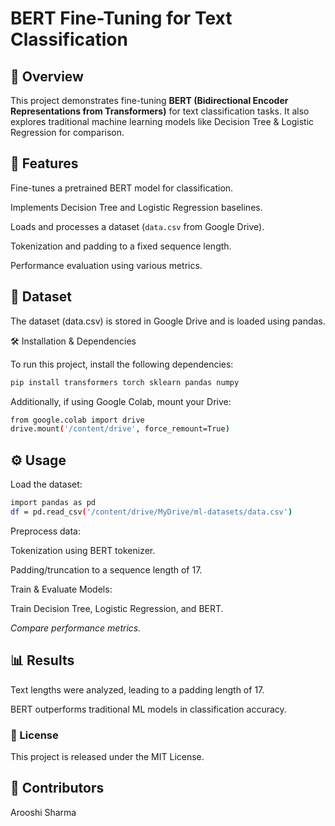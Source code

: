 # BERT Fine-Tuning for Text Classification
## 📌 Overview

This project demonstrates fine-tuning **BERT (Bidirectional Encoder Representations from Transformers)** for text classification tasks. It also explores traditional machine learning models like Decision Tree & Logistic Regression for comparison.

## 🚀 Features

Fine-tunes a pretrained BERT model for classification.

Implements Decision Tree and Logistic Regression baselines.

Loads and processes a dataset (`data.csv` from Google Drive).

Tokenization and padding to a fixed sequence length.

Performance evaluation using various metrics.

## 📂 Dataset

The dataset (data.csv) is stored in Google Drive and is loaded using pandas.

🛠 Installation & Dependencies

To run this project, install the following dependencies:
```bash
pip install transformers torch sklearn pandas numpy
```
Additionally, if using Google Colab, mount your Drive:
```bash
from google.colab import drive
drive.mount('/content/drive', force_remount=True)
```
## ⚙️ Usage

Load the dataset:
```bash
import pandas as pd
df = pd.read_csv('/content/drive/MyDrive/ml-datasets/data.csv')
```
Preprocess data:

Tokenization using BERT tokenizer.

Padding/truncation to a sequence length of 17.

Train & Evaluate Models:

Train Decision Tree, Logistic Regression, and BERT.

_Compare performance metrics._

## 📊 Results

Text lengths were analyzed, leading to a padding length of 17.

BERT outperforms traditional ML models in classification accuracy.

### 📜 License

This project is released under the MIT License.

## 👥 Contributors

Arooshi Sharma

